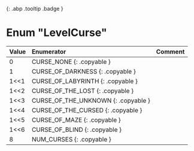 [ ](#){: .abp .tooltip .badge }
# Enum "LevelCurse"
|Value|Enumerator|Comment|
|:--|:--|:--|
| 0 |CURSE_NONE {: .copyable } |  | 
| 1 |CURSE_OF_DARKNESS {: .copyable } |  | 
| 1<<1 |CURSE_OF_LABYRINTH {: .copyable } |  | 
| 1<<2 |CURSE_OF_THE_LOST {: .copyable } |  | 
| 1<<3 |CURSE_OF_THE_UNKNOWN {: .copyable } |  | 
| 1<<4 |CURSE_OF_THE_CURSED {: .copyable } |  | 
| 1<<5 |CURSE_OF_MAZE {: .copyable } |  | 
| 1<<6 |CURSE_OF_BLIND {: .copyable } |  | 
| 8 |NUM_CURSES {: .copyable } |  | 